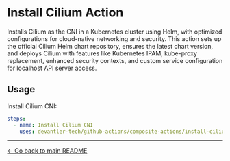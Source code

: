 # Install Cilium Action

Installs Cilium as the CNI in a Kubernetes cluster using Helm, with optimized configurations for cloud-native networking and security. This action sets up the official Cilium Helm chart repository, ensures the latest chart version, and deploys Cilium with features like Kubernetes IPAM, kube-proxy replacement, enhanced security contexts, and custom service configuration for localhost API server access.

## Usage

Install Cilium CNI:

```yaml
steps:
  - name: Install Cilium CNI
    uses: devantler-tech/github-actions/composite-actions/install-cilium-action@{ref} # ref
```

---

[← Go back to main README](../../README.md#composite-actions)
